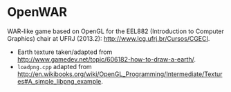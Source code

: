 OpenWAR
=======

WAR-like game based on OpenGL for the EEL882 (Introduction to Computer
Graphics) chair at UFRJ (2013.2): http://www.lcg.ufrj.br/Cursos/CGECI.

* Earth texture taken/adapted from
http://www.gamedev.net/topic/606182-how-to-draw-a-earth/.
* `loadpng.cpp` adapted from
http://en.wikibooks.org/wiki/OpenGL_Programming/Intermediate/Textures#A_simple_libpng_example.
